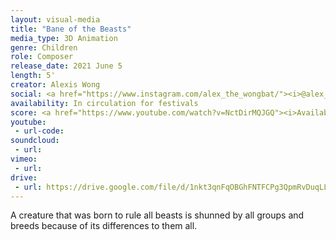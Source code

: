 ```yaml
---
layout: visual-media
title: "Bane of the Beasts"
media_type: 3D Animation
genre: Children
role: Composer
release_date: 2021 June 5
length: 5'
creator: Alexis Wong
social: <a href="https://www.instagram.com/alex_the_wongbat/"><i>@alex_the_wongbat</i></a>
availability: In circulation for festivals
score: <a href="https://www.youtube.com/watch?v=NctDirMQJGQ"><i>Available Here</i></a>
youtube:
 - url-code:
soundcloud: 
 - url:
vimeo:
 - url:
drive:
 - url: https://drive.google.com/file/d/1nkt3qnFqOBGhFNTFCPg3QpmRvDuqLLIL/preview
---
```


A creature that was born to rule all beasts is shunned by all groups and breeds because of its differences to them all.
